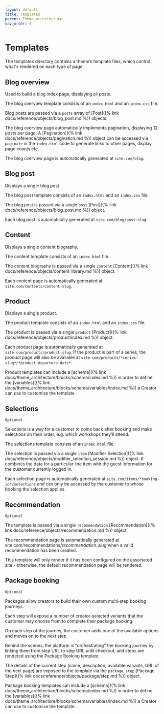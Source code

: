 ```yaml
---
layout: default
title: Templates
parent: Theme architecture
nav_order: 4
---
```


# Templates

The templates directory contains a theme’s template files, which control what's rendered on each type of page.

## Blog overview
Used to build a blog index page, displaying all posts. 

The blog overview template consists of an `index.html` and an `index.css` file.

Blog posts are passed via a `posts` array of [Post]({% link docs/reference/objects/blog_post.md %}) objects.

The blog overview page automatically implements pagination, displaying 12 posts per page. A [Pagination]({% link docs/reference/objects/pagination.md %}) object can be accessed via `paginate` in the `index.html` code to generate links to other pages, display page counts etc.

The blog overview page is automatically generated at `site.com/blog`.

## Blog post
Displays a single blog post.

The blog post template consists of an `index.html` and an `index.css` file.

The blog post is passed via a single `post` [Post]({% link docs/reference/objects/blog_post.md %}) object.

Each blog post is automatically generated at `site.com/blog/post-slug`.

## Content
Displays a single content biography.

The content template consists of an `index.html` file.

The content biography is passed via a single `content` [Content]({% link docs/reference/objects/content_library.md %}) object.

Each content page is automatically generated at `site.com/contents/content-slug`.

## Product
Displays a single product.

The product template consists of an `index.html` and an `index.css` file.

The product is passed via a single `product` [Product]({% link docs/reference/objects/product/index.md %}) object.

Each product page is automatically generated at `site.com/products/product-slug`. If the product is part of a series, the product page will also be available at `site.com/products/*series-slug*/*product-departure-date*`.

Product templates can include a [schema]({% link docs/theme_architecture/blocks/schema/index.md %}) in order to define the [variables]({% link docs/theme_architecture/blocks/schema/variables/index.md %}) a Creator can use to customise the template.

## Selections
`Optional`

Selections is a way for a customer to come back after booking and make selections on their order, e.g. which workshops they’ll attend.

The selections template consists of an `index.html` file.

The selection is passed via a single `item` [Modifier Selection]({% link docs/reference/objects/modifier_selection_session.md %}) object. It combines the data for a particular line item with the guest information for the customer currently logged in.

Each selection page is automatically generated at `site.com/items/*booking-id*/selections` and can only be accessed by the customer to whose booking the selection applies.

## Recommendation
`Optional`

The template is passed via a single `recommendation` [Recommendation]({% link docs/reference/objects/recommendation.md %}) object.

The recommendation page is automatically generated at site.com/recommendations/*recommendation_slug* when a valid recommendation has been created.

This template will only render if it has been configured on the associated site - otherwise, the default recommendation page will be rendered.

## Package booking
`Optional`

Packages allow creators to build their own custom multi-step booking journeys.

Each step will expose a number of creator-selected variants that the customer may choose from to complete their package booking.

On each step of the journey, the customer adds one of the available options and moves on to the next step.

Behind the scenes, the platform is "orchestrating" the booking journey by linking them from step URL to step URL until checkout, and steps are rendered using the Package Booking template.

The details of the current step (name, description, available variants, URL of the next page) are exposed to the template via the `package_step` [Package Step]({% link docs/reference/objects/package/step.md %}) object.

Package booking templates can include a [schema]({% link docs/theme_architecture/blocks/schema/index.md %}) in order to define the [variables]({% link docs/theme_architecture/blocks/schema/variables/index.md %}) a Creator can use to customise the template.
